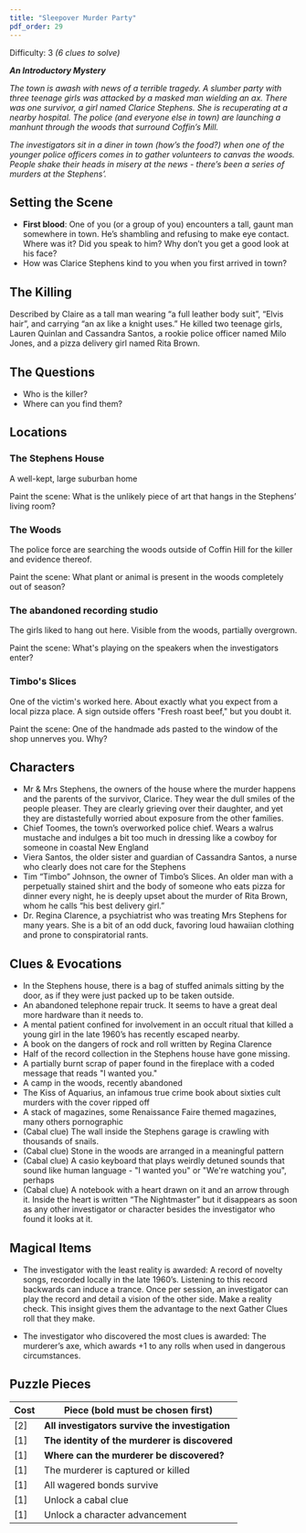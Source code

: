 ```yaml
---
title: "Sleepover Murder Party"
pdf_order: 29
---
```


Difficulty: 3
_(6 clues to solve)_

**_An Introductory Mystery_**

_The town is awash with news of a terrible tragedy. A slumber party with three teenage girls was attacked by a masked man wielding an ax. There was one survivor, a girl named Clarice Stephens. She is recuperating at a nearby hospital. The police (and everyone else in town) are launching a manhunt through the woods that surround Coffin’s Mill._

_The investigators sit in a diner in town (how’s the food?) when one of the younger police officers comes in to gather volunteers to canvas the woods. People shake their heads in misery at the news - there’s been a series of murders at the Stephens’._

## Setting the Scene

- **First blood**: One of you (or a group of you) encounters a tall, gaunt man somewhere in town. He’s shambling and refusing to make eye contact. Where was it? Did you speak to him? Why don’t you get a good look at his face?
- How was Clarice Stephens kind to you when you first arrived in town?

## The Killing

Described by Claire as a tall man wearing “a full leather body suit”, “Elvis hair”, and carrying “an ax like a knight uses.” He killed two teenage girls, Lauren Quinlan and Cassandra Santos, a rookie police officer named Milo Jones, and a pizza delivery girl named Rita Brown.

## The Questions

- Who is the killer?
- Where can you find them?

## Locations

### The Stephens House

A well-kept, large suburban home

Paint the scene: What is the unlikely piece of art that hangs in the Stephens’ living room?

### The Woods

The police force are searching the woods outside of Coffin Hill for the killer and evidence thereof.

Paint the scene: What plant or animal is present in the woods completely out of season?

### The abandoned recording studio

The girls liked to hang out here. Visible from the woods, partially overgrown.

Paint the scene: What's playing on the speakers when the investigators enter?

### Timbo's Slices

One of the victim's worked here. About exactly what you expect from a local pizza place. A sign outside offers "Fresh roast beef," but you doubt it.

Paint the scene: One of the handmade ads pasted to the window of the shop unnerves you. Why?

## Characters

- Mr & Mrs Stephens, the owners of the house where the murder happens and the parents of the survivor, Clarice. They wear the dull smiles of the people pleaser. They are clearly grieving over their daughter, and yet they are distastefully worried about exposure from the other families.
- Chief Toomes, the town’s overworked police chief. Wears a walrus mustache and indulges a bit too much in dressing like a cowboy for someone in coastal New England
- Viera Santos, the older sister and guardian of Cassandra Santos, a nurse who clearly does not care for the Stephens
- Tim “Timbo” Johnson, the owner of Timbo’s Slices. An older man with a perpetually stained shirt and the body of someone who eats pizza for dinner every night, he is deeply upset about the murder of Rita Brown, whom he calls “his best delivery girl.”
- Dr. Regina Clarence, a psychiatrist who was treating Mrs Stephens for many years. She is a bit of an odd duck, favoring loud hawaiian clothing and prone to conspiratorial rants.

## Clues & Evocations

- In the Stephens house, there is a bag of stuffed animals sitting by the door, as if they were just packed up to be taken outside.
- An abandoned telephone repair truck. It seems to have a great deal more hardware than it needs to.
- A mental patient confined for involvement in an occult ritual that killed a young girl in the late 1960’s has recently escaped nearby.
- A book on the dangers of rock and roll written by Regina Clarence
- Half of the record collection in the Stephens house have gone missing.
- A partially burnt scrap of paper found in the fireplace with a coded message that reads "I wanted you."
- A camp in the woods, recently abandoned
- The Kiss of Aquarius, an infamous true crime book about sixties cult murders with the cover ripped off
- A stack of magazines, some Renaissance Faire themed magazines, many others pornographic
- (Cabal clue) The wall inside the Stephens garage is crawling with thousands of snails.
- (Cabal clue) Stone in the woods are arranged in a meaningful pattern
- (Cabal clue) A casio keyboard that plays weirdly detuned sounds that sound like human language - "I wanted you" or "We're watching you", perhaps
- (Cabal clue) A notebook with a heart drawn on it and an arrow through it. Inside the heart is written “The Nightmaster” but it disappears as soon as any other investigator or character besides the investigator who found it looks at it.

## Magical Items

- The investigator with the least reality is awarded: A record of novelty songs, recorded locally in the late 1960’s. Listening to this record backwards can induce a trance. Once per session, an investigator can play the record and detail a vision of the other side. Make a reality check. This insight gives them the advantage to the next Gather Clues roll that they make.

- The investigator who discovered the most clues is awarded: The murderer’s axe, which awards +1 to any rolls when used in dangerous circumstances.

## Puzzle Pieces

| Cost | Piece (bold must be chosen first)               |
| ---- | ----------------------------------------------- |
| [2]  | **All investigators survive the investigation** |
| [1]  | **The identity of the murderer is discovered**  |
| [1]  | **Where can the murderer be discovered?**       |
| [1]  | The murderer is captured or killed              |
| [1]  | All wagered bonds survive                       |
| [1]  | Unlock a cabal clue                             |
| [1]  | Unlock a character advancement                  |
